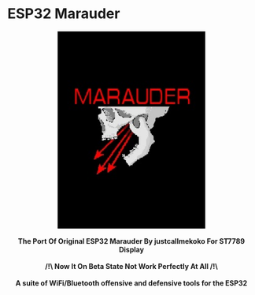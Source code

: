 # ESP32 Marauder
<p align="center"><img alt="Marauder logo" src="https://github.com/justcallmekoko/ESP32Marauder/blob/master/pictures/marauder3L.jpg?raw=true" width="300"></p>
<p align="center">
  <b>The Port Of Original ESP32 Marauder By justcallmekoko For ST7789 Display</b>
  <br><br>
  <b>/!\ Now It On Beta State Not Work Perfectly At All /!\</b>
  <br><br>
  <b>A suite of WiFi/Bluetooth offensive and defensive tools for the ESP32</b>
